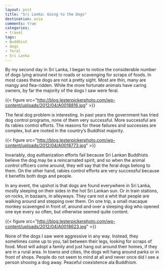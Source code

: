 ```yaml
---
layout: post
title: "Sri Lanka: Going to the Dogs"
destination: asia
comments: true
categories:
- travel
tags:
- Buddhist
- dogs
- feral
- Sri Lanka
---
```

By my second day in Sri Lanka, I began to notice the considerable number of dogs lying around next to roads or scavenging for scraps of foods. In most cases these dogs are not a pretty sight. Most are thin, many are mangy and flea-ridden. While the more fortunate animals have caring owners, by far the majority of the dogs I saw were feral.

{{< figure src="http://blog.lesterpickerphoto.com/wp-content/uploads/2012/04/A0018816.jpg" >}}

The feral dog problem is interesting. In past years the government has tried dog control programs, none of them very successful. More successful are its rabies control efforts. The reasons for these failures and successes are complex, but are rooted in the country’s Buddhist majority.

{{< figure src="http://blog.lesterpickerphoto.com/wp-content/uploads/2012/04/A0018773.jpg" >}}

Invariably, dog euthanization efforts fail because Sri Lankan Buddhists believe the dog may be a reincarnated spirit, and so when the animal control officers come around, they will say that the feral dogs belong to them. On the other hand, rabies control efforts are very successful because it benefits both dogs and people.

In any event, the upshot is that dogs are found everywhere in Sri Lanka, mostly sleeping on their sides in the hot Sri Lankan sun. Or in train stations, on rocks, in bazaars, in alleyways. They care not a whit that people are walking around and stepping over them. On one trip, a small macaque monkey scavenged in front of, around and over a sleeping dog who opened one eye every so often, but otherwise seemed quite content.

{{< figure src="http://blog.lesterpickerphoto.com/wp-content/uploads/2012/04/A0018623.jpg" >}}

None of the dogs I saw were aggressive in any way. Instead, they sometimes come up to you, tail between their legs, looking for scraps of food. Most will adopt a family and just hang out around their homes, if they are in a rural area. In towns and cities, the dogs will hang around parks or in front of shops. People do not seem to mind at all and never once did I see a person shooing a dog away. Peaceful coexistence ala Buddhism.